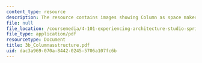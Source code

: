 ```yaml
---
content_type: resource
description: The resource contains images showing Column as space maker.
file: null
file_location: /coursemedia/4-101-experiencing-architecture-studio-spring-2003/dac3a969070a844202455706a107fc6b_3b_Columnasstructure.pdf
file_type: application/pdf
resourcetype: Document
title: 3b_Columnasstructure.pdf
uid: dac3a969-070a-8442-0245-5706a107fc6b
---
```


